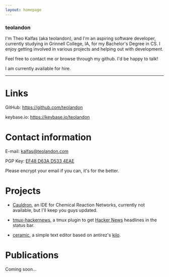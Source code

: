 ```yaml
---
layout: homepage
---
```


### teolandon

I'm Theo Kalfas (aka teolandon), and I'm an aspiring software developer,
currently studying in Grinnell College, IA, for my Bachelor's Degree in CS. I
enjoy getting involved in various projects and helping out with development.

Feel free to contact me or browse through my github. I'd be happy to talk!

I am currently available for hire.

------------------------------------------

# Links

GitHub: <https://github.com/teolandon>

keybase.io: <https://keybase.io/teolandon>

# Contact information

E-mail: <kalfas@teolandon.com>

PGP Key: [EF48 D63A D533 4EAE][6]

Please encrypt your email if you can, it's for the better.

# Projects

- [Cauldron][1], an IDE for Chemical Reaction Networks, currently not available,
    but I'll keep you guys updated.

- [tmux-hackernews][2], a tmux plugin to get [Hacker News][3] headlines in the status
    bar.

- [ceramic][4], a simple text editor based on antirez's [kilo][5].

# Publications

Coming soon...

[1]: https://github.com/grinnell-cs/cauldron
[2]: https://github.com/teolandon/tmux-hackernews
[3]: https://news.ycombinator.com
[4]: https://github.com/teolandon/ceramic
[5]: https://github.com/antirez/kilo
[6]: /public-key.txt
